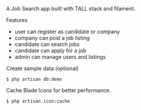 
A Job Search app built with TALL stack and filament.

Features
* user can register as candidate or company
* company can post a job listing
* candidate can search jobs
* candidate can apply for a job
* admin can manage users and listings


Create sample data (optional)

    $ php artisan db:demo


Cache Blade Icons for better performance.

    $ php artisan icon:cache
